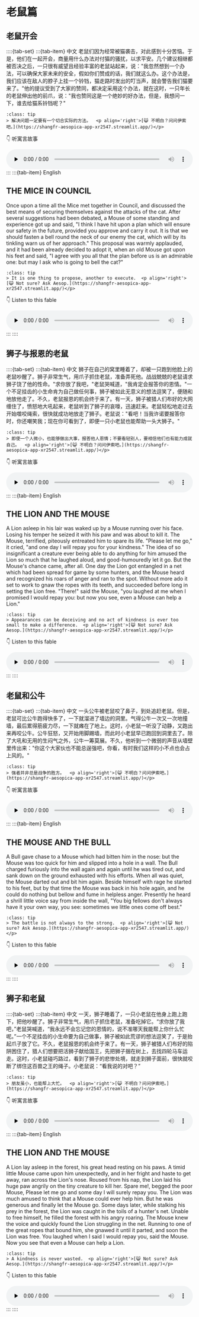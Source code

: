 # 老鼠篇

## 老鼠开会


::::{tab-set}
:::{tab-item} 中文
老鼠们因为经常被猫袭击，对此感到十分苦恼。于是，他们在一起开会，商量用什么办法对付猫的骚扰，以求平安。几个建议相继都被否决之后，一只很有威望且经验丰富的老鼠站起来，说："我忽然想到一个办法，可以确保大家未来的安全，假如你们赞成的话，我们就这么办。这个办法是，我们应该在敌人的脖子上挂一个铃铛，猫走路时发出的叮当声，就会警告我们猫要来了。"他的提议受到了大家的赞同，都决定采用这个办法，就在这时，一只年长的老鼠伸出他的前爪，说："我也赞同这是一个绝妙的好办法，但是，我想问一下，谁去给猫系铃铛呢？"

```{admonition} **寓意**
:class: tip
> 解决问题一定要有一个切合实际的方法。  <p align='right'>[😺 不明白？问问伊索吧。](https://shangfr-aesopica-app-xr2547.streamlit.app/)</p>

```

👇 听寓言故事

<audio src='http://quantile.shangfr.site/fables/audio5_cn.mp3'  style='width: 100%' preload='none' controls>你的浏览器不支持 audio 标签。</audio> 
:::
:::{tab-item} English
## THE MICE IN COUNCIL

Once upon a time all the Mice met together in Council, and discussed the best means of securing themselves against the attacks of the cat. After several suggestions had been debated, a Mouse of some standing and experience got up and said, "I think I have hit upon a plan which will ensure our safety in the future, provided you approve and carry it out. It is that we should fasten a bell round the neck of our enemy the cat, which will by its tinkling warn us of her approach." This proposal was warmly applauded, and it had been already decided to adopt it, when an old Mouse got upon his feet and said, "I agree with you all that the plan before us is an admirable one: but may I ask who is going to bell the cat?"

```{admonition} **Moral**
:class: tip
> It is one thing to propose, another to execute.  <p align='right'>[😺 Not sure? Ask Aesop.](https://shangfr-aesopica-app-xr2547.streamlit.app/)</p>

```

👇 Listen to this fable

<audio src='http://quantile.shangfr.site/fables/audio5.mp3'  style='width: 100%' preload='none' controls>Your browser does not support the audio element.</audio> 
:::
::::
    
## 狮子与报恩的老鼠


::::{tab-set}
:::{tab-item} 中文
狮子在自己的窝里睡着了，却被一只跑到他脸上的老鼠吵醒了。狮子非常生气，用爪子抓住老鼠，准备弄死他。战战兢兢的老鼠请求狮子饶了他的性命。"求你放了我吧，"老鼠哭喊道，"我肯定会报答你的恩情。"一个不足挂齿的小生命肯为自己做任何事，狮子被如此无意义的想法逗笑了，便随和地放他走了。不久，老鼠报恩的机会终于来了。有一天，狮子被猎人们布好的大网缠住了，愤怒地大吼起来，老鼠听到了狮子的哀嚎，迅速赶来。老鼠轻松地走过去开始噬咬绳索，很快就成功地放走了狮子。老鼠说："看吧！当我许诺要报答你时，你还嘲笑我；现在你可看到了，即便一只小老鼠也能帮助一头大狮子。"

```{admonition} **寓意**
:class: tip
> 即使一个人微小，也能够做出大事，报答他人恩情；不要看轻别人，要相信他们也有能力成就自己。  <p align='right'>[😺 不明白？问问伊索吧。](https://shangfr-aesopica-app-xr2547.streamlit.app/)</p>

```

👇 听寓言故事

<audio src='http://quantile.shangfr.site/fables/audio18_cn.mp3'  style='width: 100%' preload='none' controls>你的浏览器不支持 audio 标签。</audio> 
:::
:::{tab-item} English
## THE LION AND THE MOUSE

A Lion asleep in his lair was waked up by a Mouse running over his face. Losing his temper he seized it with his paw and was about to kill it. The Mouse, terrified, piteously entreated him to spare its life. "Please let me go," it cried, "and one day I will repay you for your kindness." The idea of so insignificant a creature ever being able to do anything for him amused the Lion so much that he laughed aloud, and good-humouredly let it go. But the Mouse's chance came, after all. One day the Lion got entangled in a net which had been spread for game by some hunters, and the Mouse heard and recognized his roars of anger and ran to the spot. Without more ado it set to work to gnaw the ropes with its teeth, and succeeded before long in setting the Lion free. "There!" said the Mouse, "you laughed at me when I promised I would repay you: but now you see, even a Mouse can help a Lion."

```{admonition} **Moral**
:class: tip
> Appearances can be deceiving and no act of kindness is ever too small to make a difference.  <p align='right'>[😺 Not sure? Ask Aesop.](https://shangfr-aesopica-app-xr2547.streamlit.app/)</p>

```

👇 Listen to this fable

<audio src='http://quantile.shangfr.site/fables/audio18.mp3'  style='width: 100%' preload='none' controls>Your browser does not support the audio element.</audio> 
:::
::::
    
## 老鼠和公牛


::::{tab-set}
:::{tab-item} 中文
一头公牛被老鼠咬了鼻子，到处追赶老鼠。但是，老鼠可比公牛跑得快多了，一下就溜进了墙边的洞里。气得公牛一次又一次地撞墙，最后累得筋疲力尽，一下就瘫在了地上。这时，小老鼠一听没了动静，又跑出来再咬公牛。公牛狂怒，又开始用脚踢墙，而此时小老鼠早已跑回到洞里去了。除了大吼和无用的生闷气之外，公牛一筹莫展。不久，他听到一个微弱的声音从墙壁里传出来："你这个大家伙也不能总逞强吧，你看，有时我们这样的小不点也会占上风的。"

```{admonition} **寓意**
:class: tip
> 强者并非总是战争的胜方。  <p align='right'>[😺 不明白？问问伊索吧。](https://shangfr-aesopica-app-xr2547.streamlit.app/)</p>

```

👇 听寓言故事

<audio src='http://quantile.shangfr.site/fables/audio137_cn.mp3'  style='width: 100%' preload='none' controls>你的浏览器不支持 audio 标签。</audio> 
:::
:::{tab-item} English
## THE MOUSE AND THE BULL

A Bull gave chase to a Mouse which had bitten him in the nose: but the Mouse was too quick for him and slipped into a hole in a wall. The Bull charged furiously into the wall again and again until he was tired out, and sank down on the ground exhausted with his efforts. When all was quiet, the Mouse darted out and bit him again. Beside himself with rage he started to his feet, but by that time the Mouse was back in his hole again, and he could do nothing but bellow and fume in helpless anger. Presently he heard a shrill little voice say from inside the wall, "You big fellows don't always have it your own way, you see: sometimes we little ones come off best."

```{admonition} **Moral**
:class: tip
> The battle is not always to the strong.  <p align='right'>[😺 Not sure? Ask Aesop.](https://shangfr-aesopica-app-xr2547.streamlit.app/)</p>

```

👇 Listen to this fable

<audio src='http://quantile.shangfr.site/fables/audio137.mp3'  style='width: 100%' preload='none' controls>Your browser does not support the audio element.</audio> 
:::
::::
    
## 狮子和老鼠


::::{tab-set}
:::{tab-item} 中文
一天，狮子睡着了，一只小老鼠在他身上跑上跑下，把他吵醒了。狮子非常生气，用爪子抓住老鼠，准备吃掉它。“求你放了我吧，”老鼠哭喊道，“我永远不会忘记您的恩情的，说不准哪天我能帮上你什么忙呢。”一个不足挂齿的小生命要为自己做事，狮子被如此荒谬的想法逗笑了，于是抬起爪子放了它。不久，老鼠报恩的机会终于来了。有一天，狮子被猎人们布好的陷阱困住了，猎人们想要把活狮子献给国王，先把狮子捆在树上，去找四轮马车运走。这时，小老鼠碰巧路过，看到了狮子的悲惨处境，就走到狮子面前，很快就咬断了绑住这百兽之王的绳子。小老鼠说：“看我说的对吧？”

```{admonition} **寓意**
:class: tip
> 朋友虽小，也能帮上大忙。  <p align='right'>[😺 不明白？问问伊索吧。](https://shangfr-aesopica-app-xr2547.streamlit.app/)</p>

```

👇 听寓言故事

<audio src='http://quantile.shangfr.site/fables/audio295_cn.mp3'  style='width: 100%' preload='none' controls>你的浏览器不支持 audio 标签。</audio> 
:::
:::{tab-item} English
## THE LION AND THE MOUSE

A Lion lay asleep in the forest, his great head resting on his paws. A timid little Mouse came upon him unexpectedly, and in her fright and haste to get away, ran across the Lion's nose. Roused from his nap, the Lion laid his huge paw angrily on the tiny creature to kill her. Spare me!, begged the poor Mouse, Please let me go and some day I will surely repay you. The Lion was much amused to think that a Mouse could ever help him. But he was generous and finally let the Mouse go. Some days later, while stalking his prey in the forest, the Lion was caught in the toils of a hunter's net. Unable to free himself, he filled the forest with his angry roaring. The Mouse knew the voice and quickly found the Lion struggling in the net. Running to one of the great ropes that bound him, she gnawed it until it parted, and soon the Lion was free. You laughed when I said I would repay you, said the Mouse. Now you see that even a Mouse can help a Lion.

```{admonition} **Moral**
:class: tip
> A kindness is never wasted.  <p align='right'>[😺 Not sure? Ask Aesop.](https://shangfr-aesopica-app-xr2547.streamlit.app/)</p>

```

👇 Listen to this fable

<audio src='http://quantile.shangfr.site/fables/audio295.mp3'  style='width: 100%' preload='none' controls>Your browser does not support the audio element.</audio> 
:::
::::
    
